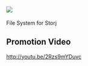# ![](https://raw.githubusercontent.com/storj-jp/StorjPoint/master/icon.png)
File System for Storj

## Promotion Video
http://youtu.be/2Rzs9mYDuvc
